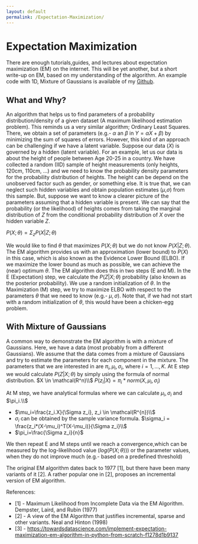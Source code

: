 ```yaml
---
layout: default
permalink: /Expectation-Maximization/
---
```

# Expectation Maximization
There are enough tutorials,guides, and lectures about expectation maximization (EM) on the internet. This will be yet another, but a short write-up on EM, based on my understanding of the algorithm. An example code with 1D, Mixture of Gaussians is available of my [Github](https://github.com/VinuraD/gen_modeling).

## What and Why?
An algorithm that helps us to find parameters of a probability distribution/density of a given dataset (A maximum likelihood estimation problem). This reminds us a very similar algorithm; Ordinary Least Squares. There, we obtain a set of parameters (e.g.- $\alpha$ an $\beta$ in $Y=\alpha X+\beta$) by minimizing the sum of squares of errors. However, this kind of an approach can be challenging if we have a latent variable.
Suppose our data ($X$) is governed by a hidden (latent variable). For an example, let us our data is about the height of people between Age 20-25 in a country. We have collected a random (IID) sample of height measurements (only heights, 120cm, 110cm, ...) and we need to know the probability density parameters for the probability distribution of heights. The height can be depend on the unobserved factor such as gender, or something else. It is true that, we can neglect such hidden variables and obtain population estimates ($\mu$,$\sigma$) from this sample. But, suppose we want to know a clearer picture of the parameters assuming that a hidden variable is present. We can say that the probability (or the likelihood) of heights comes from taking the marginal distribution of $Z$ from the conditional probability distribution of $X$ over the hidden variable $Z$. 

$P(X;\theta) = \Sigma_z P(X|Z;\theta)$

We would like to find $\theta$ that maximizes $P(X;\theta)$ but we do not know $P(X|Z;\theta)$. The EM algorithm provides us with an approximation (lower bound) to $P(X)$ in this case, which is also known as the Evidence Lower Bound (ELBO). If we maximize the lower bound as much as possible, we can achieve the (near) optimum $\theta$. The EM algorithm does this in two steps (E and M). In the E (Expectation) step, we calculate the $P(Z|X;\theta)$ probability (also known as the posterior probability). We use a random initialization of $\theta$. In the Maximization (M) step, we try to maximize ELBO with respect to the parameters $\theta$ that we need to know (e.g.- $\mu,\sigma$). Note that, if we had not start with a random initialization of $\theta$, this would have been a chicken-egg problem. 

## With Mixture of Gaussians

A common way to demonstrate the EM algorithm is with a mixture of Gaussians. Here, we have a data (most probably from a different Gaussians). We assume that the data comes from a mixture of Gaussians and try to estimate the parameters for each component in the mixture. The parameters that we are interested in are $\pi_i,\mu_i,\sigma_i$, where $i=1,...,K$.
At E step we would calculate $P(Z|X;\theta)$ by simply using the formula of normal distribution.
$X \in \mathcal(R^n)\\$
$P(z_i|X) = \pi_i*norm(X,\mu_i,\sigma_i)$

At M step, we have analytical formulas where we can calculate $\mu_i,\sigma_i$ and $\pi_i.\\$
* $\mu_i=\frac{z_i.X}{\Sigma z_i}, z_i \in \mathcal(R^{n})\\$
* $\sigma_i$ can be obtained by the sample variance formula.
$\sigma_i = \frac{z_i*(X-\mu_i)^T(X-\mu_i)}{\Sigma z_i}\\$
* $\pi_i=\frac{\Sigma z_i}{n}$  

We then repeat E and M steps until we reach a convergence,which can be measured by the log-likelihood value ($log(P(X;\theta))$) or the parameter values, when they do not improve much (e.g.- based on a predefined threshold)

The original EM algorithm dates back to 1977 [1], but there have been many variants of it [2]. A rather popular one in [2], proposes an incremental version of EM algorithm. 

References:

- [1] - Maximum Likelihood from Incomplete Data via the EM Algorithm. Dempster, Laird, and Rubin (1977)
- [2] - A view of the EM Algorithm that justifies incremental, sparse and other variants. Neal and Hinton (1998)
- [3] - https://towardsdatascience.com/implement-expectation-maximization-em-algorithm-in-python-from-scratch-f1278d1b9137

